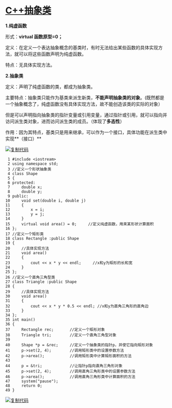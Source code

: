 # [C++抽象类](https://www.cnblogs.com/main404/p/11141938.html)

**1.纯虚函数**

形式：**virtual 函数原型=0；**

定义：在定义一个表达抽象概念的基类时，有时无法给出某些函数的具体实现方法，就可以将这些函数声明为纯虚函数。

特点：无具体实现方法。

**2.抽象类**

定义：声明了纯虚函数的类，都成为抽象类。

主要特点：抽象类只能作为基类来派生新类，**不能声明抽象类的对象**。(既然都是一个抽象概念了，纯虚函数没有具体实现方法，故不能创造该类的实际的对象）

但是可以声明指向抽象类的指针变量或引用变量，通过指针或引用，就可以指向并访问派生类对象，进而访问派生类的成员。（体现了**多态性**）

作用：因为其特点，基类只是用来继承，可以作为一个接口，具体功能在派生类中实现**（接口）**

[![复制代码](https://common.cnblogs.com/images/copycode.gif)](javascript:void(0);)

```
 1 #include <iostream>
 2 using namespace std;
 3 //定义一个形状抽象类
 4 class Shape
 5 {
 6 protected:
 7     double x;
 8     double y;
 9 public:
10     void set(double i, double j)
11     {
12         x = i;
13         y = j;
14     }
15     virtual void area() = 0;     //定义纯虚函数，用来某形状计算面积
16 };
17 //定义一个矩形类
18 class Rectangle :public Shape
19 {
20     //具体实现方法
21     void area()
22     {
23         cout << x * y << endl;     //x和y为矩形的长和宽
24     }
25 };
26 //定义一个直角三角型类
27 class Triangle :public Shape
28 {
29     //具体实现方法
30     void area()
31     {
32         cout << x * y * 0.5 << endl; //x和y为直角三角形的直角边
33     }
34 };
35 int main()
36 {
37     Rectangle rec;       //定义一个矩形对象
38     Triangle tri;        //定义一个直角三角型对象
39 
40     Shape *p = &rec;     //定义一个抽象类的指针p，并使它指向矩形对象
41     p->set(2, 4);        //调用矩形类中的设置参数方法
42     p->area();           //调用矩形类中计算矩形面积的方法
43 
44     p = &tri;            //让指针p指向直角三角形对象
45     p->set(2, 4);        //调用直角三角形类中的设置参数方法
46     p->area();           //调用直角三角形类中计算面积的方法
47     system("pause");
48     return 0;
49 }
```

[![复制代码](https://common.cnblogs.com/images/copycode.gif)](javascript:void(0);)

 
